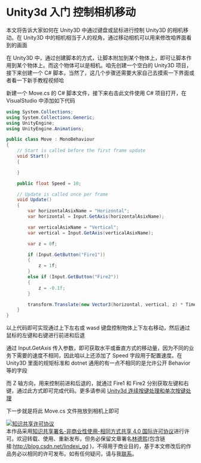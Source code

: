
# Unity3d 入门 控制相机移动

本文将告诉大家如何在 Unity3D 中通过键盘或鼠标进行控制 Unity3D 的相机移动。在 Unity3D 中的相机相当于人的视角，通过移动相机可以用来修改咱界面看到的画面

<!--more-->



在 Unity3D 中，通过创建脚本的方式，让脚本附加到某个物体上，即可让脚本作用到某个物体上。而这个物体可以是相机。咱先创建一个空白的 Unity3D 项目，接下来创建一个 C# 脚本，当然了，这几个步骤还需要大家自己去摸索一下界面或者看一下新手教程视频哈

新建一个 Move.cs 的 C# 脚本文件，接下来右击此文件使用 C# 项目打开，在 VisualStudio 中添加如下代码

```csharp
using System.Collections;
using System.Collections.Generic;
using UnityEngine;
using UnityEngine.Animations;

public class Move : MonoBehaviour
{
    // Start is called before the first frame update
    void Start()
    {

    }

    public float Speed = 10;

    // Update is called once per frame
    void Update()
    {
        var horizontalAsixName = "Horizontal";
        var horizontal = Input.GetAxis(horizontalAsixName);

        var verticalAsixName = "Vertical";
        var vertical = Input.GetAxis(verticalAsixName);

        var z = 0f;

        if (Input.GetButton("Fire1"))
        {
            z = 1f;
        }
        else if (Input.GetButton("Fire2"))
        {
            z = -0.1f;
        }

        transform.Translate(new Vector3(horizontal, vertical, z) * Time.deltaTime * Speed, Space.World);
    }
}
```

以上代码即可实现通过上下左右或 wasd 键盘控制物体上下左右移动，然后通过鼠标的左键和右键进行前进和后退

通过 Input.GetAxis 传入参数，即可获取水平或垂直方式的移动量，因为不同的业务下需要的速度不相同，因此咱以上还添加了 Speed 字段用于配置速度。在 Unity3D 里面的规矩标准和 dotnet 通用的有一点不相同的是允许公开 Behavior 等的字段

而 Z 轴方向，用来控制前进和后退的，就通过 Fire1 和 Fire2 分别获取左键和右键，通过此方式即可完成代码。更多请参阅 [Unity3d 连续按键处理和单次按键处理](https://blog.lindexi.com/post/Unity3d-%E8%BF%9E%E7%BB%AD%E6%8C%89%E9%94%AE%E5%A4%84%E7%90%86%E5%92%8C%E5%8D%95%E6%AC%A1%E6%8C%89%E9%94%AE%E5%A4%84%E7%90%86.html )

下一步就是将此 Move.cs 文件拖放到相机上即可





<a rel="license" href="http://creativecommons.org/licenses/by-nc-sa/4.0/"><img alt="知识共享许可协议" style="border-width:0" src="https://licensebuttons.net/l/by-nc-sa/4.0/88x31.png" /></a><br />本作品采用<a rel="license" href="http://creativecommons.org/licenses/by-nc-sa/4.0/">知识共享署名-非商业性使用-相同方式共享 4.0 国际许可协议</a>进行许可。欢迎转载、使用、重新发布，但务必保留文章署名[林德熙](http://blog.csdn.net/lindexi_gd)(包含链接:http://blog.csdn.net/lindexi_gd )，不得用于商业目的，基于本文修改后的作品务必以相同的许可发布。如有任何疑问，请与我[联系](mailto:lindexi_gd@163.com)。